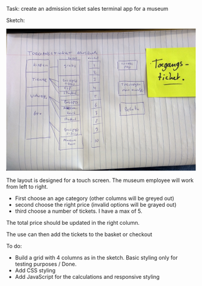 Task: create an admission ticket sales terminal app for a museum

Sketch:

<img src="TicketSketch.jpg" />

The layout is designed for a touch screen. The museum employee will work from left to right.
- First choose an age category (other columns will be greyed out)
- second choose the right price (invalid options will be grayed out)
- third choose a number of tickets. I have a max of 5.

The total price should be updated in the right column.

The use can then add the tickets to the basket or checkout

To do:
* Build a grid with 4 columns as in the sketch. Basic styling only for testing purposes / Done. 
* Add CSS styling
* Add JavaScript for the calculations and responsive styling
